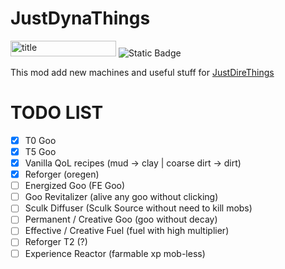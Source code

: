 # JustDynaThings
<p><img src="https://cf.way2muchnoise.eu/versions/1189855.svg" alt="title" width="169" height="25" /> <img src="https://img.shields.io/badge/NeoForge-lime?style=plastic&amp;link=https%3A%2F%2Fneoforged.net%2F" alt="Static Badge" /></p>

This mod add new machines and useful stuff for [JustDireThings](https://legacy.curseforge.com/minecraft/mc-mods/just-dire-things)


# TODO LIST
- [x] T0 Goo
- [x] T5 Goo
- [x] Vanilla QoL recipes (mud -> clay | coarse dirt -> dirt)
- [x] Reforger (oregen)
- [ ] Energized Goo (FE Goo)
- [ ] Goo Revitalizer (alive any goo without clicking)
- [ ] Sculk Diffuser (Sculk Source without need to kill mobs)
- [ ] Permanent / Creative Goo (goo without decay)
- [ ] Effective / Creative Fuel (fuel with high multiplier)
- [ ] Reforger T2 (?)
- [ ] Experience Reactor (farmable xp mob-less)
